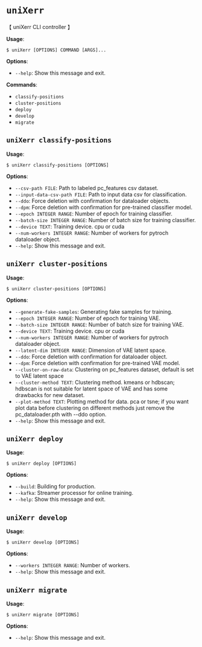 # `uniXerr`

【  uniXerr CLI controller  】

**Usage**:

```console
$ uniXerr [OPTIONS] COMMAND [ARGS]...
```

**Options**:

* `--help`: Show this message and exit.

**Commands**:

* `classify-positions`
* `cluster-positions`
* `deploy`
* `develop`
* `migrate`

## `uniXerr classify-positions`

**Usage**:

```console
$ uniXerr classify-positions [OPTIONS]
```

**Options**:

* `--csv-path FILE`: Path to labeled pc_features csv dataset.
* `--input-data-csv-path FILE`: Path to input data csv for classification.
* `--ddo`: Force deletion with confirmation for dataloader objects.
* `--dpm`: Force deletion with confirmation for pre-trained classifier model.
* `--epoch INTEGER RANGE`: Number of epoch for training classifier.
* `--batch-size INTEGER RANGE`: Number of batch size for training classifier.
* `--device TEXT`: Training device. cpu or cuda
* `--num-workers INTEGER RANGE`: Number of workers for pytroch dataloader object.
* `--help`: Show this message and exit.

## `uniXerr cluster-positions`

**Usage**:

```console
$ uniXerr cluster-positions [OPTIONS]
```

**Options**:

* `--generate-fake-samples`: Generating fake samples for training.
* `--epoch INTEGER RANGE`: Number of epoch for training VAE.
* `--batch-size INTEGER RANGE`: Number of batch size for training VAE.
* `--device TEXT`: Training device. cpu or cuda
* `--num-workers INTEGER RANGE`: Number of workers for pytroch dataloader object.
* `--latent-dim INTEGER RANGE`: Dimension of VAE latent space.
* `--ddo`: Force deletion with confirmation for dataloader object.
* `--dpm`: Force deletion with confirmation for pre-trained VAE model.
* `--cluster-on-raw-data`: Clustering on pc_features dataset, default is set to VAE latent space
* `--cluster-method TEXT`: Clustering method. kmeans or hdbscan; hdbscan is not suitable for latent space of VAE and has some drawbacks for new dataset.
* `--plot-method TEXT`: Plotting method for data. pca or tsne; if you want plot data before clustering on different methods just remove the pc_dataloader.pth with --ddo option.
* `--help`: Show this message and exit.

## `uniXerr deploy`

**Usage**:

```console
$ uniXerr deploy [OPTIONS]
```

**Options**:

* `--build`: Building for production.
* `--kafka`: Streamer processor for online training.
* `--help`: Show this message and exit.

## `uniXerr develop`

**Usage**:

```console
$ uniXerr develop [OPTIONS]
```

**Options**:

* `--workers INTEGER RANGE`: Number of workers.
* `--help`: Show this message and exit.

## `uniXerr migrate`

**Usage**:

```console
$ uniXerr migrate [OPTIONS]
```

**Options**:

* `--help`: Show this message and exit.
